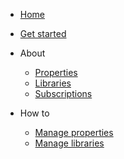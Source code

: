 * [Home](index.md)
* [Get started](get_started.md)

* About
   * [Properties](properties_c.md)
   * [Libraries](libraries_c.md)
   * [Subscriptions](subscriptions_c.md)
* How to
   * [Manage properties](properties_p.md)
   * [Manage libraries](libraries_p.md)

